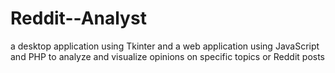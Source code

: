 # Reddit--Analyst
 a desktop application using Tkinter and a web application using JavaScript and PHP to analyze and visualize opinions on specific topics or Reddit posts
